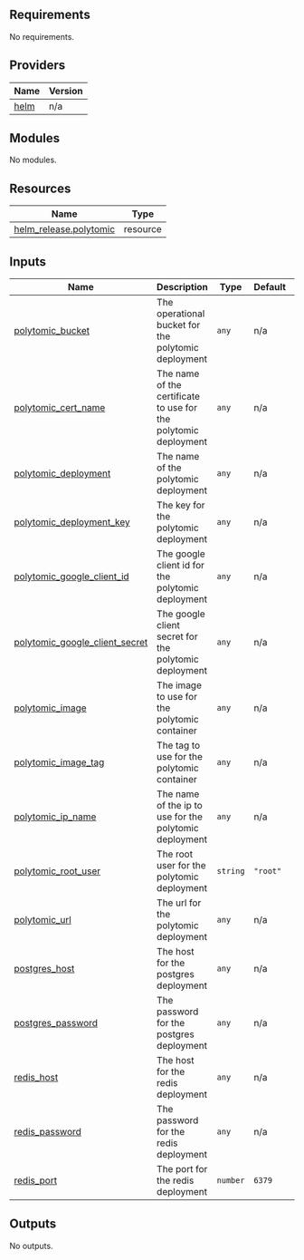## Requirements

No requirements.

## Providers

| Name | Version |
|------|---------|
| <a name="provider_helm"></a> [helm](#provider\_helm) | n/a |

## Modules

No modules.

## Resources

| Name | Type |
|------|------|
| [helm_release.polytomic](https://registry.terraform.io/providers/hashicorp/helm/latest/docs/resources/release) | resource |

## Inputs

| Name | Description | Type | Default | Required |
|------|-------------|------|---------|:--------:|
| <a name="input_polytomic_bucket"></a> [polytomic\_bucket](#input\_polytomic\_bucket) | The operational bucket for the polytomic deployment | `any` | n/a | yes |
| <a name="input_polytomic_cert_name"></a> [polytomic\_cert\_name](#input\_polytomic\_cert\_name) | The name of the certificate to use for the polytomic deployment | `any` | n/a | yes |
| <a name="input_polytomic_deployment"></a> [polytomic\_deployment](#input\_polytomic\_deployment) | The name of the polytomic deployment | `any` | n/a | yes |
| <a name="input_polytomic_deployment_key"></a> [polytomic\_deployment\_key](#input\_polytomic\_deployment\_key) | The key for the polytomic deployment | `any` | n/a | yes |
| <a name="input_polytomic_google_client_id"></a> [polytomic\_google\_client\_id](#input\_polytomic\_google\_client\_id) | The google client id for the polytomic deployment | `any` | n/a | yes |
| <a name="input_polytomic_google_client_secret"></a> [polytomic\_google\_client\_secret](#input\_polytomic\_google\_client\_secret) | The google client secret for the polytomic deployment | `any` | n/a | yes |
| <a name="input_polytomic_image"></a> [polytomic\_image](#input\_polytomic\_image) | The image to use for the polytomic container | `any` | n/a | yes |
| <a name="input_polytomic_image_tag"></a> [polytomic\_image\_tag](#input\_polytomic\_image\_tag) | The tag to use for the polytomic container | `any` | n/a | yes |
| <a name="input_polytomic_ip_name"></a> [polytomic\_ip\_name](#input\_polytomic\_ip\_name) | The name of the ip to use for the polytomic deployment | `any` | n/a | yes |
| <a name="input_polytomic_root_user"></a> [polytomic\_root\_user](#input\_polytomic\_root\_user) | The root user for the polytomic deployment | `string` | `"root"` | no |
| <a name="input_polytomic_url"></a> [polytomic\_url](#input\_polytomic\_url) | The url for the polytomic deployment | `any` | n/a | yes |
| <a name="input_postgres_host"></a> [postgres\_host](#input\_postgres\_host) | The host for the postgres deployment | `any` | n/a | yes |
| <a name="input_postgres_password"></a> [postgres\_password](#input\_postgres\_password) | The password for the postgres deployment | `any` | n/a | yes |
| <a name="input_redis_host"></a> [redis\_host](#input\_redis\_host) | The host for the redis deployment | `any` | n/a | yes |
| <a name="input_redis_password"></a> [redis\_password](#input\_redis\_password) | The password for the redis deployment | `any` | n/a | yes |
| <a name="input_redis_port"></a> [redis\_port](#input\_redis\_port) | The port for the redis deployment | `number` | `6379` | no |

## Outputs

No outputs.
